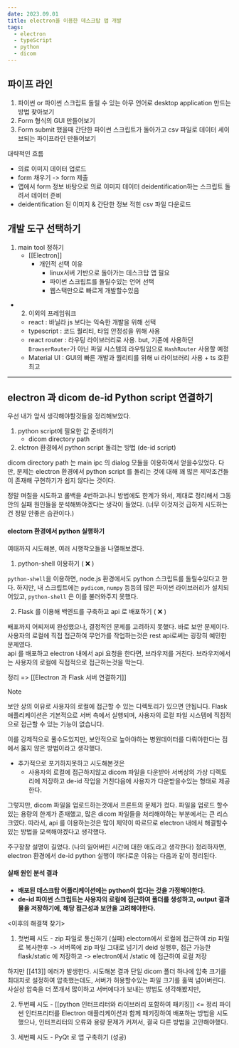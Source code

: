 ```yaml
---
date: 2023.09.01
title: electron을 이용한 데스크탑 앱 개발
tags:
  - electron
  - typeScript
  - python
  - dicom
---
```


## 파이프 라인
1. 파이썬 or 파이썬 스크립트 돌릴 수 있는 아무 언어로 desktop application 만드는 방법 찾아보기
2. Form 형식의 GUI 만들어보기
3. Form submit 했을때 간단한 파이썬 스크립트가 돌아가고 csv 파일로 데이터 세이브되는 파이프라인 만들어보기

대략적인 흐름
- 의료 이미지 데이터 업로드
- form 채우기 -> form 제출  
- 앱에서 form 정보 바탕으로 의료 이미지 데이터 deidentification하는 스크립트 돌려서 데이터 준비
- deidentification 된 이미지 & 간단한 정보 적힌 csv 파일 다운로드

## 개발 도구 선택하기
1. main tool 정하기
	- [[Electron]]
		- 개인적 선택 이유
			- linux서버 기반으로 돌아가는 데스크탑 앱 필요
			- 파이썬 스크립트를 돌릴수있는 언어 선택
			- 웹스택만으로 빠르게 개발할수있음
- 2. 이외의 프레임워크
	- react : 바닐라 js 보다는 익숙한 개발을 위해 선택
	- typescript : 코드 퀄리티, 타입 안정성을 위해 사용
	- react router : 라우팅 라이브러리로 사용. but, 기존에 사용하던 `BrowserRouter`가 아닌 파일 시스템의 라우팅임으로 `HashRouter` 사용할 예정
	- Material UI : GUI의 빠른 개발과 퀄리티를 위해 ui 라이브러리 사용 + ts 호환 최고

---

## electron 과 dicom de-id Python script 연결하기
우선 내가 앞서 생각해야할것들을 정리해보았다.

1. python script에 필요한 값 준비하기
	- dicom directory path
2. elctron 환경에서 python script 돌리는 방법 (de-id script)

dicom directory path 는 main ipc 의 dialog 모듈을 이용하여서 얻을수있었다.
다만, 문제는 electron 환경에서 python script 를 돌리는 것에 대해 꽤 많은 제약조건들이 존재해 구현하기가 쉽지 않다는 것이다.

정말 며칠을 시도하고 롤백을 4번하고나니 방법에도 한계가 와서,  제대로 정리해서 그동안의 실패 원인들을 분석해봐야겠다는 생각이 들었다. (너무 이것저것 급하게 시도하는건 정말 안좋은 습관이다.)

#### electorn 환경에서 python 실행하기
여태까지 시도해본, 여러 시행착오들을 나열해보겠다.

1. python-shell 이용하기  ( ❌ ) 

`python-shell`을 이용하면, node.js 환경에서도 python 스크립트를 돌릴수있다고 한다.
 하지만, 내 스크립트에는 `pydicom`, `numpy` 등등의 많은 파이썬 라이브러리가 설치되어있고, `python-shell` 은 이를 불러와주지 못했다.

2. Flask 를 이용해 백엔드를 구축하고 api 로 배포하기 ( ❌ )

배포까지 어찌저찌 완성했으나, 결정적인 문제를 고려하지 못했다. 바로 보안 문제이다.
사용자의 로컬에 직접 접근하여 무언가를 작업하는것은 rest api로써는 굉장히 예민한 문제였다.  
api 를 배포하고 electron 내에서 api 요청을 한다면, 브라우저를 거친다. 브라우저에서는 사용자의 로컬에 직접적으로 접근하는것을 막는다.

정리 => [[Electron 과 Flask 서버 연결하기]]

> [!note]
> 보안 상의 이유로 사용자의 로컬에 접근할 수 있는 디렉토리가 있으면 안됩니다. Flask 애플리케이션은 기본적으로 서버 측에서 실행되며, 사용자의 로컬 파일 시스템에 직접적으로 접근할 수 있는 기능이 없습니다.

이를 강제적으로 풀수도있지만, 보안적으로 높아야하는 병원데이터를 다뤄야한다는 점에서 옳지 않은  방법이라고 생각했다.

- 추가적으로 포기하지못하고 시도해본것은
	- 사용자의 로컬에 접근하지않고 dicom 파일을 다운받아 서버상의 가상 디렉토리에 저장하고 de-id 작업을 거친다음에 사용자가 다운받을수있는 형태로 제공한다.

그렇지만, dicom 파일을 업로드하는것에서 프론트의 문제가 컸다.
파일을 업로드 할수있는 용량의 한계가 존재했고, 많은 dicom 파일들을 처리해야하는 부분에서는 큰 리스크였다. 따라서, api 를 이용하는것은 많이 제약이 따르므로 electron 내에서 해결할수있는 방법을 모색해야겠다고 생각했다. 

주구장창 설명이 길었다. (나의 잃어버린 시간에 대한 애도라고 생각한다)
정리하자면, electron 환경에서 de-id python 실행이 까다로운 이유는 다음과 같이 정리된다.

#### 실패 원인 분석 결과

- **배포된 데스크탑 어플리케이션에는 python이 없다는 것을 가정해야한다.**
- **de-id 파이썬 스크립트는 사용자의 로컬에 접근하여 폴더를 생성하고, output 결과물을 저장하기에, 해당 접근성과 보안을 고려해야한다.** 


<이후의 해결책 찾기>

1. 첫번째 시도 - zip 파일로 통신하기 (실패)
electorn에서 로컬에 접근하여 zip 파일로 복사한후 -> 서버쪽에 zip 파일 그대로 넘기기
deid 실행후, 접근 가능한 flask/static 에 저장하고 -> electron에서 /static 에 접근하여 로컬 저장

하지만 [[413]] 에러가 발생한다. 시도해본 결과 단일 dicom 폴더 하나에 압축 크기를 최대치로 설정하여 압축했는데도, 서버가 허용할수있는 파일 크기를 훌쩍 넘어버린다.
사실상 압축을 더 쪼개서 많이하고 서버에다가 보내는 방법도 생각해봤지만, 

2.  두번째 시도 - [[python 인터프리터와 라이브러리 포함하여 패키징]] <= 정리
 파이썬 인터프리터를 Electron 애플리케이션과 함께 패키징하여 배포하는 방법을 시도했으나, 인터프리터의 오류와 용량 문제가 커져서, 결국 다른 방법을 고안해야했다.

3. 세번째 시도 - PyQt 로 앱 구축하기 (성공)









